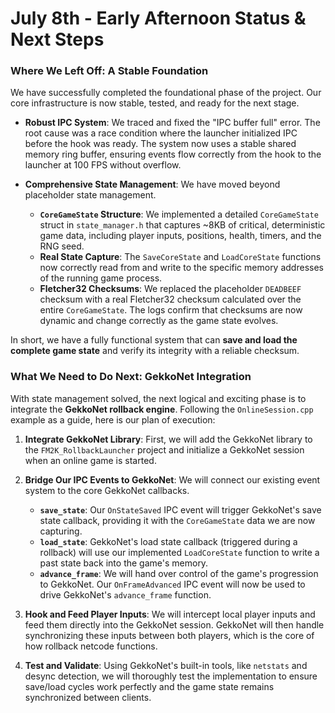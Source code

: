 # July 8th - Early Afternoon Status & Next Steps

### Where We Left Off: A Stable Foundation

We have successfully completed the foundational phase of the project. Our core infrastructure is now stable, tested, and ready for the next stage.

*   **Robust IPC System**: We traced and fixed the "IPC buffer full" error. The root cause was a race condition where the launcher initialized IPC before the hook was ready. The system now uses a stable shared memory ring buffer, ensuring events flow correctly from the hook to the launcher at 100 FPS without overflow.

*   **Comprehensive State Management**: We have moved beyond placeholder state management.
    *   **`CoreGameState` Structure**: We implemented a detailed `CoreGameState` struct in `state_manager.h` that captures ~8KB of critical, deterministic game data, including player inputs, positions, health, timers, and the RNG seed.
    *   **Real State Capture**: The `SaveCoreState` and `LoadCoreState` functions now correctly read from and write to the specific memory addresses of the running game process.
    *   **Fletcher32 Checksums**: We replaced the placeholder `DEADBEEF` checksum with a real Fletcher32 checksum calculated over the entire `CoreGameState`. The logs confirm that checksums are now dynamic and change correctly as the game state evolves.

In short, we have a fully functional system that can **save and load the complete game state** and verify its integrity with a reliable checksum.

### What We Need to Do Next: GekkoNet Integration

With state management solved, the next logical and exciting phase is to integrate the **GekkoNet rollback engine**. Following the `OnlineSession.cpp` example as a guide, here is our plan of execution:

1.  **Integrate GekkoNet Library**: First, we will add the GekkoNet library to the `FM2K_RollbackLauncher` project and initialize a GekkoNet session when an online game is started.

2.  **Bridge Our IPC Events to GekkoNet**: We will connect our existing event system to the core GekkoNet callbacks.
    *   **`save_state`**: Our `OnStateSaved` IPC event will trigger GekkoNet's save state callback, providing it with the `CoreGameState` data we are now capturing.
    *   **`load_state`**: GekkoNet's load state callback (triggered during a rollback) will use our implemented `LoadCoreState` function to write a past state back into the game's memory.
    *   **`advance_frame`**: We will hand over control of the game's progression to GekkoNet. Our `OnFrameAdvanced` IPC event will now be used to drive GekkoNet's `advance_frame` function.

3.  **Hook and Feed Player Inputs**: We will intercept local player inputs and feed them directly into the GekkoNet session. GekkoNet will then handle synchronizing these inputs between both players, which is the core of how rollback netcode functions.

4.  **Test and Validate**: Using GekkoNet's built-in tools, like `netstats` and desync detection, we will thoroughly test the implementation to ensure save/load cycles work perfectly and the game state remains synchronized between clients. 